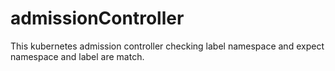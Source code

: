 # admissionController
This kubernetes admission controller checking label namespace and expect namespace and label are match.
